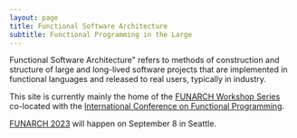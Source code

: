 ```yaml
---
layout: page
title: Functional Software Architecture
subtitle: Functional Programming in the Large
---
```


Functional Software Architecture" refers to methods of construction
and structure of large and long-lived software projects that are
implemented in functional languages and released to real users,
typically in industry.

This site is currently mainly the home of the [FUNARCH Workshop
Series](/events/) co-located with the [International Conference on
Functional Programming](https://www.icfpconference.org/).

[FUNARCH 2023](events/funarch-2023/) will happen on September 8 in Seattle.

